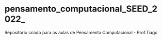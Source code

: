 # pensamento_computacional_SEED_2022_
Repositório criado para as aulas de Pensamento Computacional - Prof.Tiago
